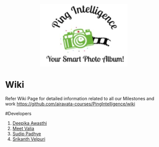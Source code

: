 <p align="center">
  <img width="280" height="200"
  src="https://github.com/airavata-courses/PingIntelligence/blob/main/Design%20Documents/logo.JPG">
</p>

# Wiki
Refer Wiki Page for detailed information related to all our Milestones and work
https://github.com/airavata-courses/PingIntelligence/wiki

#Developers

1. <a href="https://www.linkedin.com/in/danagar0312">Deepika Awasthi</a>
2. <a href="https://www.linkedin.com/in/meet-valia">Meet Valia</a>
3. <a href="https://www.linkedin.com/in/sudippadhye/">Sudip Padhye</a>
4. <a href="https://www.linkedin.com/in/srikanth-velpuri-706314100">Srikanth Velpuri</a>
